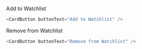 Add to Watchlist

```js
<CardButton buttonText="Add to Watchlist" />
```

Remove from Watchlist

```js
<CardButton buttonText="Remove from Watchlist" />
```
